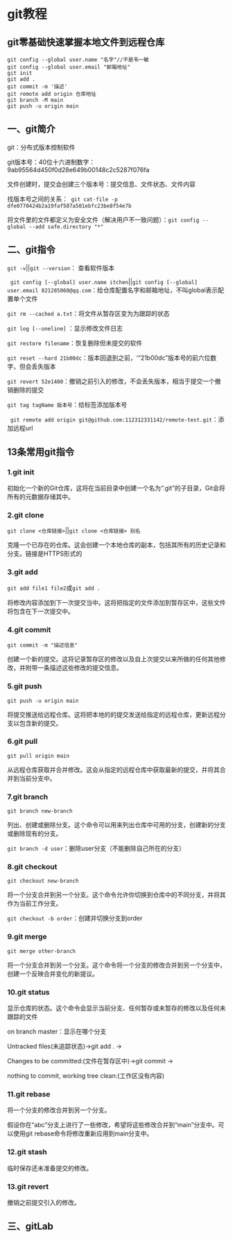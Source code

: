 # git教程

## git零基础快速掌握本地文件到远程仓库

````
git config --global user.name "名字"//不是韦一敏
git config --global user.email "邮箱地址"
git init
git add .
git commit -m '描述'
git remote add origin 仓库地址
git branch -M main
git push -u origin main
````





## 一、git简介

 git：分布式版本控制软件

git版本号：40位十六进制数字：9ab95564d450f0d28e649b00148c2c5287f076fa

文件创建时，提交会创建三个版本号：提交信息、文件状态、文件内容

找版本号之间的关系：` git cat-file -p  dfe0770424b2a19faf507a501ebfc23be8f54e7b`

将文件里的文件都定义为安全文件（解决用户不一致问题）：`git config --global --add safe.directory "*"`



## 二、git指令

`git -v`||`git --version`： 查看软件版本

` git config [--global] user.name itchen`||`git config [--global] user.email 821285060@qq.com`：给仓库配置名字和邮箱地址，不叫global表示配置单个文件

`git rm --cached a.txt`：将文件从暂存区变为为跟踪的状态

`git log [--oneline]` ：显示修改文件日志

`git restore filename`：恢复删除但未提交的软件

`git reset --hard 21b00dc`：版本回退到之前，‘“21b00dc”版本号的前六位数字，但会丢失版本

`git revert 52e1480`：撤销之前引入的修改，不会丢失版本，相当于提交一个撤销删除的提交

 `git tag tagName 版本号`：给标签添加版本号

` git remote add origin git@github.com:112312331142/remote-test.git`：添加远程url

## 13条常用git指令

### 1.git init

初始化一个新的Git仓库，这将在当前目录中创建一个名为“.git”的子目录，Git会将所有的元数据存储其中。

### 2.git clone

`git clone <仓库链接>`||`git clone <仓库链接> 别名`

克隆一个已存在的仓库。这会创建一个本地仓库的副本，包括其所有的历史记录和分支。链接是HTTPS形式的

### 3.git add

`git add file1 file2`或`git add .`

将修改内容添加到下一次提交当中。这将把指定的文件添加到暂存区中，这些文件将包含在下一次提交中。

### 4.git commit

`git commit -m "描述信息"`

创建一个新的提交。这将记录暂存区的修改以及自上次提交以来所做的任何其他修改，并附带一条描述这些修改的提交信息。

### 5.git push

`git push -u origin main`

将提交推送给远程仓库。这将把本地的的提交发送给指定的远程仓库，更新远程分支以包含新的提交。

### 6.git pull

`git pull origin main`

从远程仓库获取并合并修改。这会从指定的远程仓库中获取最新的提交，并将其合并到当前分支中。

### 7.git branch

`git branch new-branch`

列出、创建或删除分支。这个命令可以用来列出仓库中可用的分支，创建新的分支或删除现有的分支。

`git branch -d user`：删除user分支（不能删除自己所在的分支）

### 8.git checkout

`git checkout new-branch`

将一个分支合并到另一个分支。这个命令允许你切换到仓库中的不同分支，并将其作为当前工作分支。

`git checkout -b order`：创建并切换分支到order

### 9.git merge

`git merge other-branch`

将一个分支合并到另一个分支。这个命令将一个分支的修改合并到另一个分支中，创建一个反映合并变化的新提议。

### 10.git status

显示仓库的状态。这个命令会显示当前分支、任何暂存或未暂存的修改以及任何未跟踪的文件

on branch master：显示在哪个分支

Untracked files(未追踪状态)→git add  . →

Changes to be committed:(文件在暂存区中)→git commit →

nothing to commit, working tree clean:(工作区没有内容)

### 11.git rebase

将一个分支的修改合并到另一个分支。

假设你在“abc”分支上进行了一些修改，希望将这些修改合并到“main”分支中。可以使用git rebase命令将修改重新应用到main分支中。

### 12.git stash

临时保存还未准备提交的修改。

### 13.git revert

撤销之前提交引入的修改。



## 三、gitLab